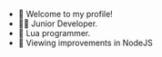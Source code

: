 - 🙌 Welcome to my profile!
- 👨‍💻 Junior Developer.
- 💼 Lua programmer.
- 👀 Viewing improvements in NodeJS

